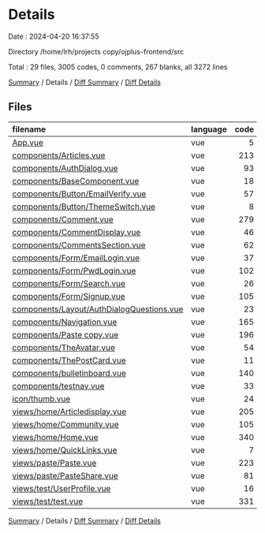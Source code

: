 # Details

Date : 2024-04-20 16:37:55

Directory /home/lrh/projects copy/ojplus-frontend/src

Total : 29 files,  3005 codes, 0 comments, 267 blanks, all 3272 lines

[Summary](results.md) / Details / [Diff Summary](diff.md) / [Diff Details](diff-details.md)

## Files
| filename | language | code | comment | blank | total |
| :--- | :--- | ---: | ---: | ---: | ---: |
| [App.vue](/App.vue) | vue | 5 | 0 | 3 | 8 |
| [components/Articles.vue](/components/Articles.vue) | vue | 213 | 0 | 16 | 229 |
| [components/AuthDialog.vue](/components/AuthDialog.vue) | vue | 93 | 0 | 11 | 104 |
| [components/BaseComponent.vue](/components/BaseComponent.vue) | vue | 18 | 0 | 3 | 21 |
| [components/Button/EmailVerify.vue](/components/Button/EmailVerify.vue) | vue | 57 | 0 | 5 | 62 |
| [components/Button/ThemeSwitch.vue](/components/Button/ThemeSwitch.vue) | vue | 8 | 0 | 4 | 12 |
| [components/Comment.vue](/components/Comment.vue) | vue | 279 | 0 | 19 | 298 |
| [components/CommentDisplay.vue](/components/CommentDisplay.vue) | vue | 46 | 0 | 7 | 53 |
| [components/CommentsSection.vue](/components/CommentsSection.vue) | vue | 62 | 0 | 7 | 69 |
| [components/Form/EmailLogin.vue](/components/Form/EmailLogin.vue) | vue | 37 | 0 | 2 | 39 |
| [components/Form/PwdLogin.vue](/components/Form/PwdLogin.vue) | vue | 102 | 0 | 0 | 102 |
| [components/Form/Search.vue](/components/Form/Search.vue) | vue | 26 | 0 | 2 | 28 |
| [components/Form/Signup.vue](/components/Form/Signup.vue) | vue | 105 | 0 | 2 | 107 |
| [components/Layout/AuthDialogQuestions.vue](/components/Layout/AuthDialogQuestions.vue) | vue | 23 | 0 | 0 | 23 |
| [components/Navigation.vue](/components/Navigation.vue) | vue | 165 | 0 | 16 | 181 |
| [components/Paste copy.vue](/components/Paste%20copy.vue) | vue | 196 | 0 | 6 | 202 |
| [components/TheAvatar.vue](/components/TheAvatar.vue) | vue | 54 | 0 | 9 | 63 |
| [components/ThePostCard.vue](/components/ThePostCard.vue) | vue | 11 | 0 | 4 | 15 |
| [components/bulletinboard.vue](/components/bulletinboard.vue) | vue | 140 | 0 | 16 | 156 |
| [components/testnav.vue](/components/testnav.vue) | vue | 33 | 0 | 4 | 37 |
| [icon/thumb.vue](/icon/thumb.vue) | vue | 24 | 0 | 4 | 28 |
| [views/home/Articledisplay.vue](/views/home/Articledisplay.vue) | vue | 205 | 0 | 12 | 217 |
| [views/home/Community.vue](/views/home/Community.vue) | vue | 105 | 0 | 19 | 124 |
| [views/home/Home.vue](/views/home/Home.vue) | vue | 340 | 0 | 38 | 378 |
| [views/home/QuickLinks.vue](/views/home/QuickLinks.vue) | vue | 7 | 0 | 4 | 11 |
| [views/paste/Paste.vue](/views/paste/Paste.vue) | vue | 223 | 0 | 12 | 235 |
| [views/paste/PasteShare.vue](/views/paste/PasteShare.vue) | vue | 81 | 0 | 3 | 84 |
| [views/test/UserProfile.vue](/views/test/UserProfile.vue) | vue | 16 | 0 | 2 | 18 |
| [views/test/test.vue](/views/test/test.vue) | vue | 331 | 0 | 37 | 368 |

[Summary](results.md) / Details / [Diff Summary](diff.md) / [Diff Details](diff-details.md)